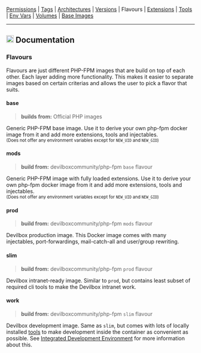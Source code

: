 [Permissions](syncronize-file-permissions.md) |
[Tags](docker-tags.md) |
[Architectures](supported-architectures.md) |
[Versions](php-versions.md) |
Flavours |
[Extensions](php-modules.md) |
[Tools](available-tools.md) |
[Env Vars](docker-env-variables.md) |
[Volumes](docker-volumes.md) |
[Base Images](base-images.md)

---

<h2><img name="Documentation" title="Documentation" width="20" src="https://github.com/devilbox/artwork/raw/master/submissions_logo/cytopia/01/png/logo_64_trans.png"> Documentation</h2>



### Flavours

Flavours are just different PHP-FPM images that are build on top of each other. Each layer adding more functionality. This makes it easier to separate images based on certain criterias and allows the user to pick a flavor that suits.


#### base

> **builds from:** Official PHP images

Generic PHP-FPM base image. Use it to derive your own php-fpm docker image from it and add more extensions, tools and injectables.<br/><sub>(Does not offer any environment variables except for `NEW_UID` and `NEW_GID`)</sub>

#### mods

> **build from:** devilboxcommunity/php-fpm `base` flavour

Generic PHP-FPM image with fully loaded extensions. Use it to derive your own php-fpm docker image from it and add more extensions, tools and injectables.<br/><sub>(Does not offer any environment variables except for `NEW_UID` and `NEW_GID`)</sub>

#### prod

> **build from:** devilboxcommunity/php-fpm `mods` flavour

Devilbox production image. This Docker image comes with many injectables, port-forwardings, mail-catch-all and user/group rewriting.

#### slim

> **build from:** devilboxcommunity/php-fpm `prod` flavour

Devilbox intranet-ready image. Similar to `prod`, but contains least subset of required cli tools to make the Devilbox intranet work.

#### work

> **build from:** devilboxcommunity/php-fpm `slim` flavour

Devilbox development image. Same as `slim`, but comes with lots of locally installed [tools](available-tools.md) to make development inside the container as convenient as possible. See [Integrated Development Environment](../README.md#integrated-development-environment) for more information about this.
